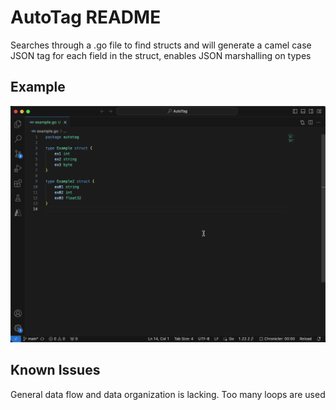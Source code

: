 # AutoTag README

Searches through a .go file to find structs and will generate a camel case JSON tag for each
field in the struct, enables JSON marshalling on types

## Example
![plot](./AutoTag_example.gif)

## Known Issues

General data flow and data organization is lacking. Too many loops are used


